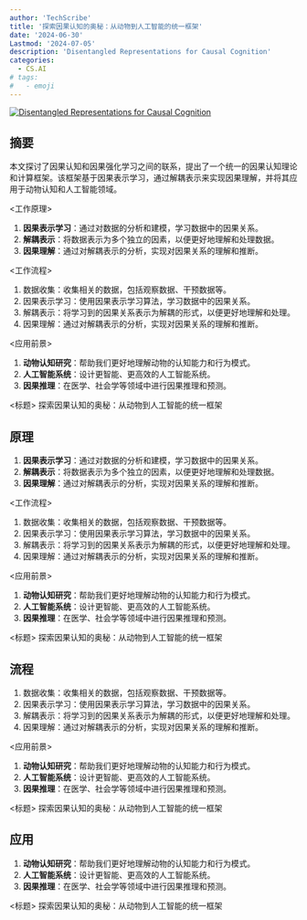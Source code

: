 ```yaml
---
author: 'TechScribe'
title: '探索因果认知的奥秘：从动物到人工智能的统一框架'
date: '2024-06-30'
Lastmod: '2024-07-05'
description: 'Disentangled Representations for Causal Cognition'
categories:
  - CS.AI
# tags:
#   - emoji
---
```


[![Disentangled Representations for Causal Cognition](https://arxiv-research-1301205113.cos.ap-guangzhou.myqcloud.com/images/2407.00744v1.pdf_0.jpg)](https://arxiv.org/abs/2407.00744v1)

## 摘要

本文探讨了因果认知和因果强化学习之间的联系，提出了一个统一的因果认知理论和计算框架。该框架基于因果表示学习，通过解耦表示来实现因果理解，并将其应用于动物认知和人工智能领域。

<工作原理>
1. **因果表示学习**：通过对数据的分析和建模，学习数据中的因果关系。
2. **解耦表示**：将数据表示为多个独立的因素，以便更好地理解和处理数据。
3. **因果理解**：通过对解耦表示的分析，实现对因果关系的理解和推断。

<工作流程>
1. 数据收集：收集相关的数据，包括观察数据、干预数据等。
2. 因果表示学习：使用因果表示学习算法，学习数据中的因果关系。
3. 解耦表示：将学习到的因果关系表示为解耦的形式，以便更好地理解和处理。
4. 因果理解：通过对解耦表示的分析，实现对因果关系的理解和推断。

<应用前景>
1. **动物认知研究**：帮助我们更好地理解动物的认知能力和行为模式。
2. **人工智能系统**：设计更智能、更高效的人工智能系统。
3. **因果推理**：在医学、社会学等领域中进行因果推理和预测。

<标题>
探索因果认知的奥秘：从动物到人工智能的统一框架<!--more-->

## 原理

1. **因果表示学习**：通过对数据的分析和建模，学习数据中的因果关系。
2. **解耦表示**：将数据表示为多个独立的因素，以便更好地理解和处理数据。
3. **因果理解**：通过对解耦表示的分析，实现对因果关系的理解和推断。

<工作流程>
1. 数据收集：收集相关的数据，包括观察数据、干预数据等。
2. 因果表示学习：使用因果表示学习算法，学习数据中的因果关系。
3. 解耦表示：将学习到的因果关系表示为解耦的形式，以便更好地理解和处理。
4. 因果理解：通过对解耦表示的分析，实现对因果关系的理解和推断。

<应用前景>
1. **动物认知研究**：帮助我们更好地理解动物的认知能力和行为模式。
2. **人工智能系统**：设计更智能、更高效的人工智能系统。
3. **因果推理**：在医学、社会学等领域中进行因果推理和预测。

<标题>
探索因果认知的奥秘：从动物到人工智能的统一框架

## 流程

1. 数据收集：收集相关的数据，包括观察数据、干预数据等。
2. 因果表示学习：使用因果表示学习算法，学习数据中的因果关系。
3. 解耦表示：将学习到的因果关系表示为解耦的形式，以便更好地理解和处理。
4. 因果理解：通过对解耦表示的分析，实现对因果关系的理解和推断。

<应用前景>
1. **动物认知研究**：帮助我们更好地理解动物的认知能力和行为模式。
2. **人工智能系统**：设计更智能、更高效的人工智能系统。
3. **因果推理**：在医学、社会学等领域中进行因果推理和预测。

<标题>
探索因果认知的奥秘：从动物到人工智能的统一框架

## 应用

1. **动物认知研究**：帮助我们更好地理解动物的认知能力和行为模式。
2. **人工智能系统**：设计更智能、更高效的人工智能系统。
3. **因果推理**：在医学、社会学等领域中进行因果推理和预测。

<标题>
探索因果认知的奥秘：从动物到人工智能的统一框架